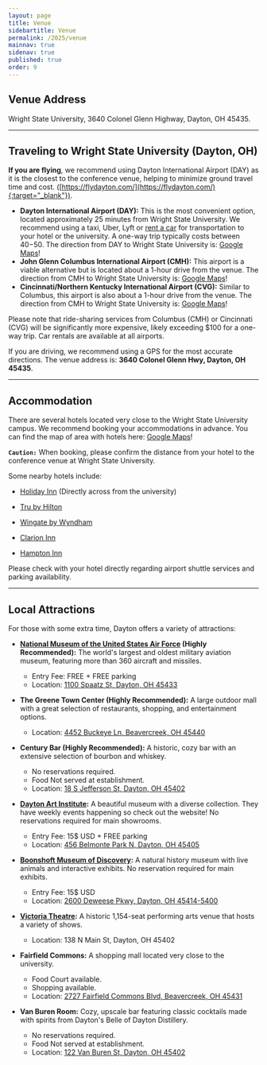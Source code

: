 ```yaml
---
layout: page
title: Venue
sidebartitle: Venue
permalink: /2025/venue
mainnav: true
sidenav: true
published: true
order: 9
---
```


## **Venue Address**

Wright State University, 3640 Colonel Glenn Highway, Dayton, OH 45435.

----------------------

## **Traveling to Wright State University (Dayton, OH)**

**If you are flying**, we recommend using Dayton International Airport (DAY) as it is the closest to the conference venue, helping to minimize ground travel time and cost. ([https://flydayton.com/](https://flydayton.com/){:target="_blank"}).
- **Dayton International Airport (DAY):** This is the most convenient option, located approximately 25 minutes from Wright State University. We recommend using a taxi, Uber, Lyft or [rent a car](https://flydayton.com/ground-transportation/) for transportation to your hotel or the university. A one-way trip typically costs between $40-$50. The direction from DAY to Wright State University is: [Google Maps](https://maps.app.goo.gl/YUWvo9k7PbD2hkMa8)!
- **John Glenn Columbus International Airport (CMH):** This airport is a viable alternative but is located about a 1-hour drive from the venue. The direction from CMH to Wright State University is: [Google Maps](https://maps.app.goo.gl/G5DVF3jvVRUB2vnf8)!
- **Cincinnati/Northern Kentucky International Airport (CVG):** Similar to Columbus, this airport is also about a 1-hour drive from the venue. The direction from CMH to Wright State University is: [Google Maps](https://maps.app.goo.gl/Y639kt2QJgTkoxvC8)!

Please note that ride-sharing services from Columbus (CMH) or Cincinnati (CVG) will be significantly more expensive, likely exceeding $100 for a one-way trip. Car rentals are available at all airports.

If you are driving, we recommend using a GPS for the most accurate directions. The venue address is: **3640 Colonel Glenn Hwy, Dayton, OH 45435**.

----------------------

## **Accommodation**

There are several hotels located very close to the Wright State University campus. We recommend booking your accommodations in advance. You can find the map of area with hotels here: [Google Maps](https://www.google.com/maps/search/Hotels/@39.778748,-84.0689051,15.64z?entry=ttu&g_ep=EgoyMDI0MTAyMS4xIKXMDSoASAFQAw%3D%3D)!

**`Caution:`** When booking, please confirm the distance from your hotel to the conference venue at Wright State University.

Some nearby hotels include:

- [Holiday Inn](https://www.ihg.com/holidayinn/hotels/us/en/fairborn/fbnpd/hoteldetail?cm_mmc=YextLocal-_-HI-_-US-_-FBNPD) (Directly across from the university)

- [Tru by Hilton](https://www.hilton.com/en/hotels/daybvru-tru-beavercreek-dayton/?arrivalDate=2024-10-24&departureDate=2024-10-25&numRooms=1&numAdults=1&numChildren=0&room1ChildAges=&room1AdultAges=&sessionToken=abf5ff52-3e0c-42be-b3db-03bf7e08826c)

- [Wingate by Wyndham](https://www.wyndhamhotels.com/en-us/wyndham-rewards/hotel-deals/2-night-stay-1-free-night?iata=00093763&cid=PS:g00vkwdolme8m3r&&msclkid=4e462441d62c1083d153435bac5fdefd&gclid=4e462441d62c1083d153435bac5fdefd&gclsrc=3p.ds)

- [Clarion Inn](https://www.choicehotels.com/clarion?mc=smbibiuscln&cid=us_ch_clarion_search_bng_cbe_conv_desktop_en&ag=US_Core-Brand-Exact_Clarion&pmf=BING&kw=clarion+hotels&=undefined&msclkid=18fcdbb78b811600beccbcadf7453a8b&gclid=18fcdbb78b811600beccbcadf7453a8b&gclsrc=3p.ds)

- [Hampton Inn](https://www.hilton.com/en/brands/hampton-by-hilton/)

Please check with your hotel directly regarding airport shuttle services and parking availability.

----------------------

## **Local Attractions**
For those with some extra time, Dayton offers a variety of attractions:

- **[National Museum of the United States Air Force](https://www.nationalmuseum.af.mil/) (Highly Recommended):** The world's largest and oldest military aviation museum, featuring more than 360 aircraft and missiles.
  - Entry Fee: FREE + FREE parking
  - Location: [1100 Spaatz St, Dayton, OH 45433](https://www.google.com/maps/dir/Wright+State+University,+3640+Colonel+Glenn+Hwy,+Dayton,+OH+45435/National+Museum+of+the+US+Air+Force,+Spaatz+Street,+Dayton,+OH/@39.7831647,-84.1097536,14z/data=!3m2!4b1!5s0x88408173da718b97:0x7edf0a3aaae8e8a5!4m14!4m13!1m5!1m1!1s0x88409cf05f334387:0x4a08e9031987088!2m2!1d-84.0651078!2d39.7798542!1m5!1m1!1s0x8840832fc83ffd85:0x71e29a127c5a32c9!2m2!1d-84.1093818!2d39.7807961!3e0?entry=ttu&g_ep=EgoyMDI0MTAyMS4xIKXMDSoASAFQAw%3D%3D)

- **The Greene Town Center (Highly Recommended):** A large outdoor mall with a great selection of restaurants, shopping, and entertainment options.
  - Location: [4452 Buckeye Ln, Beavercreek, OH 45440](https://www.google.com/maps/dir/Wright+State+University,+3640+Colonel+Glenn+Hwy,+Dayton,+OH+45435/4452+Buckeye+Ln,+Beavercreek,+OH+45440/@39.7415545,-84.1583221,12z/data=!3m1!4b1!4m13!4m12!1m5!1m1!1s0x88409cf05f334387:0x4a08e9031987088!2m2!1d-84.0651078!2d39.7798542!1m5!1m1!1s0x8840853351f76195:0x24f401ee4fd516a9!2m2!1d-84.1024458!2d39.6941226?entry=ttu&g_ep=EgoyMDI0MTAyMy4wIKXMDSoASAFQAw%3D%3D)

- **Century Bar (Highly Recommended):** A historic, cozy bar with an extensive selection of bourbon and whiskey.
  - No reservations required.
  - Food Not served at establishment.
  - Location: [18 S Jefferson St, Dayton, OH 45402](https://google.com/maps/dir/Wright+State+University,+3640+Colonel+Glenn+Hwy,+Dayton,+OH+45435/18+S+Jefferson+St,+Dayton,+OH+45402/@39.7591724,-84.1691976,13z/data=!3m1!4b1!4m13!4m12!1m5!1m1!1s0x88409cf05f334387:0x4a08e9031987088!2m2!1d-84.0651078!2d39.7798542!1m5!1m1!1s0x88408156a371ffd9:0x140ae35b32a86e67!2m2!1d-84.1895732!2d39.7593546?entry=ttu&g_ep=EgoyMDI0MTAyMy4wIKXMDSoASAFQAw%3D%3D)

- **[Dayton Art Institute](https://www.daytonartinstitute.org/):** A beautiful museum with a diverse collection. They have weekly events happening so check out the website! No reservations required for main showrooms. 
  - Entry Fee: 15$ USD + FREE parking
  - Location: [456 Belmonte Park N, Dayton, OH 45405](https://www.google.com/maps/dir/Wright+State+University,+3640+Colonel+Glenn+Hwy,+Dayton,+OH+45435/The+Dayton+Art+Institute,+456+Belmonte+Park+N,+Dayton,+OH+45405/@39.7703126,-84.1764292,13z/data=!3m1!4b1!4m14!4m13!1m5!1m1!1s0x88409cf05f334387:0x4a08e9031987088!2m2!1d-84.0651078!2d39.7798542!1m5!1m1!1s0x8840814670c118bd:0xe20b20d75c611aa1!2m2!1d-84.2017588!2d39.7662644!3e0?entry=ttu&g_ep=EgoyMDI0MTAyMS4xIKXMDSoASAFQAw%3D%3D)

- **[Boonshoft Museum of Discovery](https://boonshoft.org/):** A natural history museum with live animals and interactive exhibits. No reservation required for main exhibits.
  - Entry Fee: 15$ USD
  - Location: [2600 Deweese Pkwy, Dayton, OH 45414-5400](https://www.google.com/maps/dir/Wright+State+University,+3640+Colonel+Glenn+Hwy,+Dayton,+OH+45435/Boonshoft+Museum+of+Discovery,+Deweese+Parkway,+Dayton,+OH/@39.7703126,-84.170492,13z/data=!3m2!4b1!5s0x88408173da718b97:0x7edf0a3aaae8e8a5!4m14!4m13!1m5!1m1!1s0x88409cf05f334387:0x4a08e9031987088!2m2!1d-84.0651078!2d39.7798542!1m5!1m1!1s0x88408173d05cdebd:0xb26e3035e690d818!2m2!1d-84.2019907!2d39.7886347!3e0?entry=ttu&g_ep=EgoyMDI0MTAyMS4xIKXMDSoASAFQAw%3D%3D)

- **[Victoria Theatre](https://www.daytonlive.org/venues/victoria-theatre/):** A historic 1,154-seat performing arts venue that hosts a variety of shows.
  - Location: 138 N Main St, Dayton, OH 45402

- **Fairfield Commons:** A shopping mall located very close to the university.
  - Food Court available.
  - Shopping available.
  - Location: [2727 Fairfield Commons Blvd, Beavercreek, OH 45431](https://www.google.com/maps/dir/Wright+State+University,+3640+Colonel+Glenn+Hwy,+Dayton,+OH+45435/The+Mall+at+Fairfield+Commons,+2727+Fairfield+Cmns,+Beavercreek,+OH+45431/@39.7736609,-84.0761199,15z/data=!3m2!4b1!5s0x88409c607d8ab277:0x7edf0a3acd7329dc!4m13!4m12!1m5!1m1!1s0x88409cf05f334387:0x4a08e9031987088!2m2!1d-84.0651078!2d39.7798542!1m5!1m1!1s0x88409ddb265c836f:0xcc4ab5e9a7ece0d5!2m2!1d-84.0567172!2d39.7673771?entry=ttu&g_ep=EgoyMDI0MTAyMy4wIKXMDSoASAFQAw%3D%3D)

- **Van Buren Room:** Cozy, upscale bar featuring classic cocktails made with spirits from Dayton's Belle of Dayton Distillery.
  - No reservations required.
  - Food Not served at establishment.
  - Location: [122 Van Buren St, Dayton, OH 45402](https://www.google.com/maps/dir/Wright+State+University,+3640+Colonel+Glenn+Hwy,+Dayton,+OH+45435/Van+Buren+Room,+Van+Buren+Street,+Dayton,+OH/@39.7570904,-84.1801531,15.64z/data=!4m13!4m12!1m5!1m1!1s0x88409cf05f334387:0x4a08e9031987088!2m2!1d-84.0651078!2d39.7798542!1m5!1m1!1s0x884083f5f9e57021:0x501dc0871bc57d96!2m2!1d-84.1815816!2d39.7561994?entry=ttu&g_ep=EgoyMDI0MTAyMy4wIKXMDSoASAFQAw%3D%3D)